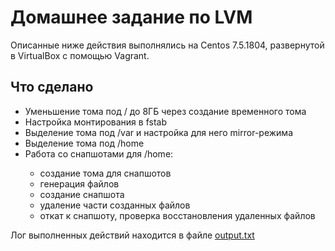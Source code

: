 <h1>Домашнее задание по LVM</h1>
Описанные ниже действия выполнялись на Centos 7.5.1804, развернутой в VirtualBox с помощью Vagrant.
<h2>Что сделано</h2>
<ul>
 <li>Уменьшение тома под / до 8ГБ через создание временного тома</li>
 <li>Настройка монтирования в fstab</li>
 <li>Выделение тома под /var и настройка для него mirror-режима</li>
 <li>Выделение тома под /home</li>
 <li>Работа со снапшотами для /home:</li>
 <ul>
  <li>создание тома для снапшотов</li>
  <li>генерация файлов</li>
  <li>создание снапшота</li>
  <li>удаление части созданных файлов</li>
  <li>откат к снапшоту, проверка восстановления удаленных файлов</li>
 </ul> 
</ul> 
Лог выполненных действий находится в файле <a href="output.txt">output.txt</a>
